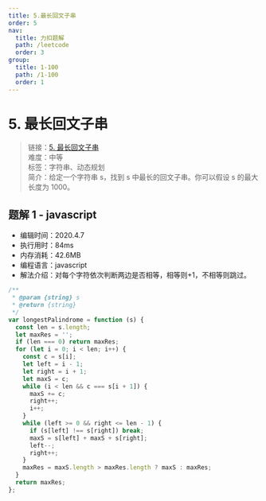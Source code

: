 ```yaml
---
title: 5.最长回文子串
order: 5
nav:
  title: 力扣题解
  path: /leetcode
  order: 3
group:
  title: 1-100
  path: /1-100
  order: 1
---
```


# 5. 最长回文子串

> 链接：[5. 最长回文子串](https://leetcode-cn.com/problems/longest-palindromic-substring/)  
> 难度：中等  
> 标签：字符串、动态规划  
> 简介：给定一个字符串 s，找到 s 中最长的回文子串。你可以假设 s 的最大长度为 1000。

## 题解 1 - javascript

- 编辑时间：2020.4.7
- 执行用时：84ms
- 内存消耗：42.6MB
- 编程语言：javascript
- 解法介绍：对每个字符依次判断两边是否相等，相等则+1，不相等则跳过。

```javascript
/**
 * @param {string} s
 * @return {string}
 */
var longestPalindrome = function (s) {
  const len = s.length;
  let maxRes = '';
  if (len === 0) return maxRes;
  for (let i = 0; i < len; i++) {
    const c = s[i];
    let left = i - 1;
    let right = i + 1;
    let maxS = c;
    while (i < len && c === s[i + 1]) {
      maxS += c;
      right++;
      i++;
    }
    while (left >= 0 && right <= len - 1) {
      if (s[left] !== s[right]) break;
      maxS = s[left] + maxS + s[right];
      left--;
      right++;
    }
    maxRes = maxS.length > maxRes.length ? maxS : maxRes;
  }
  return maxRes;
};
```
